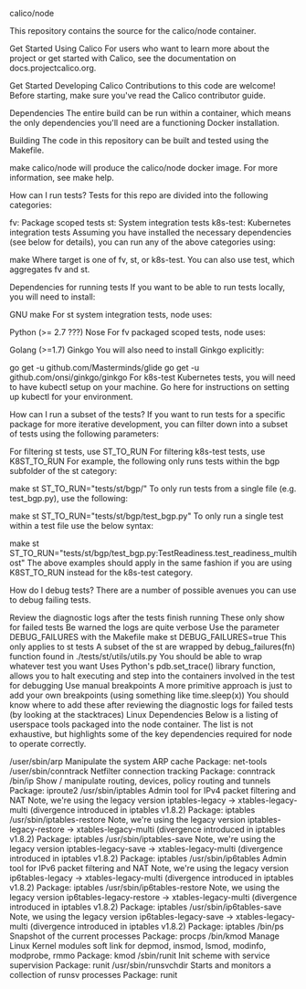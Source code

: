 calico/node


This repository contains the source for the calico/node container.

Get Started Using Calico
For users who want to learn more about the project or get started with Calico, see the documentation on docs.projectcalico.org.

Get Started Developing Calico
Contributions to this code are welcome! Before starting, make sure you've read the Calico contributor guide.

Dependencies
The entire build can be run within a container, which means the only dependencies you'll need are a functioning Docker installation.

Building
The code in this repository can be built and tested using the Makefile.

make calico/node will produce the calico/node docker image.
For more information, see make help.

How can I run tests?
Tests for this repo are divided into the following categories:

fv: Package scoped tests
st: System integration tests
k8s-test: Kubernetes integration tests
Assuming you have installed the necessary dependencies (see below for details), you can run any of the above categories using:

make <target>
Where target is one of fv, st, or k8s-test. You can also use test, which aggregates fv and st.

Dependencies for running tests
If you want to be able to run tests locally, you will need to install:

GNU make
For st system integration tests, node uses:

Python (>= 2.7 ???)
Nose
For fv packaged scoped tests, node uses:

Golang (>=1.7)
Ginkgo
You will also need to install Ginkgo explicitly:

go get -u github.com/Masterminds/glide
go get -u github.com/onsi/ginkgo/ginkgo
For k8s-test Kubernetes tests, you will need to have kubectl setup on your machine. Go here for instructions on setting up kubectl for your environment.

How can I run a subset of the tests?
If you want to run tests for a specific package for more iterative development, you can filter down into a subset of tests using the following parameters:

For filtering st tests, use ST_TO_RUN
For filtering k8s-test tests, use K8ST_TO_RUN
For example, the following only runs tests within the bgp subfolder of the st category:

make st ST_TO_RUN="tests/st/bgp/"
To only run tests from a single file (e.g. test_bgp.py), use the following:

make st ST_TO_RUN="tests/st/bgp/test_bgp.py"
To only run a single test within a test file use the below syntax:

make st ST_TO_RUN="tests/st/bgp/test_bgp.py:TestReadiness.test_readiness_multihost"
The above examples should apply in the same fashion if you are using K8ST_TO_RUN instead for the k8s-test category.

How do I debug tests?
There are a number of possible avenues you can use to debug failing tests.

Review the diagnostic logs after the tests finish running
These only show for failed tests
Be warned the logs are quite verbose
Use the parameter DEBUG_FAILURES with the Makefile
make st DEBUG_FAILURES=true
This only applies to st tests
A subset of the st are wrapped by debug_failures(fn) function found in ./tests/st/utils/utils.py
You should be able to wrap whatever test you want
Uses Python's pdb.set_trace() library function, allows you to halt executing and step into the containers involved in the test for debugging
Use manual breakpoints
A more primitive approach is just to add your own breakpoints (using something like time.sleep(x))
You should know where to add these after reviewing the diagnostic logs for failed tests (by looking at the stacktraces)
Linux Dependencies
Below is a listing of userspace tools packaged into the node container. The list is not exhaustive, but highlights some of the key dependencies required for node to operate correctly.

/user/sbin/arp
Manipulate the system ARP cache
Package: net-tools
/user/sbin/conntrack
Netfilter connection tracking
Package: conntrack
/bin/ip
Show / manipulate routing, devices, policy routing and tunnels
Package: iproute2
/usr/sbin/iptables
Admin tool for IPv4 packet filtering and NAT
Note, we're using the legacy version iptables-legacy → xtables-legacy-multi (divergence introduced in iptables v1.8.2)
Package: iptables
/usr/sbin/iptables-restore
Note, we're using the legacy version iptables-legacy-restore → xtables-legacy-multi (divergence introduced in iptables v1.8.2)
Package: iptables
/usr/sbin/iptables-save
Note, we're using the legacy version iptables-legacy-save → xtables-legacy-multi (divergence introduced in iptables v1.8.2)
Package: iptables
/usr/sbin/ip6tables
Admin tool for IPv6 packet filtering and NAT
Note, we're using the legacy version ip6tables-legacy → xtables-legacy-multi (divergence introduced in iptables v1.8.2)
Package: iptables
/usr/sbin/ip6tables-restore
Note, we using the legacy version ip6tables-legacy-restore → xtables-legacy-multi (divergence introduced in iptables v1.8.2)
Package: iptables
/usr/sbin/ip6tables-save
Note, we using the legacy version ip6tables-legacy-save → xtables-legacy-multi (divergence introduced in iptables v1.8.2)
Package: iptables
/bin/ps
Snapshot of the current processes
Package: procps
/bin/kmod
Manage Linux Kernel modules
soft link for depmod, insmod, lsmod, modinfo, modprobe, rmmo
Package: kmod
/sbin/runit
Init scheme with service supervision
Package: runit
/usr/sbin/runsvchdir
Starts and monitors a collection of runsv processes
Package: runit
